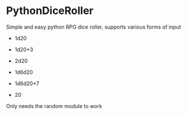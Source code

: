 # PythonDiceRoller
Simple and easy python RPG dice roller, supports various forms of input

- 1d20

- 1d20+3

- 2d20

- 1d6d20

- 1d6d20+7

- 20


Only needs the random module to work
